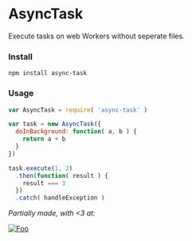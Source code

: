 AsyncTask
=========

Execute tasks on web Workers without seperate files.

### Install

```
npm install async-task
```

### Usage
```javascript
var AsyncTask = require( 'async-task' )

var task = new AsyncTask({
  doInBackground: function( a, b ) {
    return a + b
  }
})

task.execute(1, 2)
  .then(function( result ) {
    result === 3
  })
  .catch( handleException )
```

*Partially made, with <3 at:*

[![Foo](http://wtw.no/gfx/wtw-logo2.png)](https://github.com/wtw-software/)
